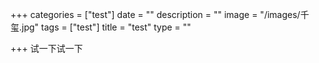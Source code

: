 +++
categories = ["test"]
date = ""
description = ""
image = "/images/千玺.jpg"
tags = ["test"]
title = "test"
type = ""

+++
试一下试一下